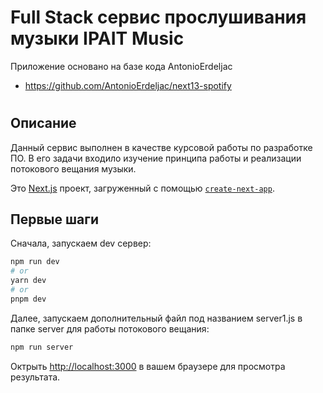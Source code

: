 # Full Stack сервис прослушивания музыки IPAIT Music
Приложение основано на базе кода AntonioErdeljac

- https://github.com/AntonioErdeljac/next13-spotify

#

## Описание
Данный сервис выполнен в качестве курсовой работы по разработке ПО. В его задачи входило изучение принципа работы и реализации потокового вещания музыки.

Это [Next.js](https://nextjs.org/) проект, загруженный с помощью [`create-next-app`](https://github.com/vercel/next.js/tree/canary/packages/create-next-app).

## Первые шаги

Сначала, запускаем dev сервер:

```bash
npm run dev
# or
yarn dev
# or
pnpm dev
```

Далее, запускаем дополнительный файл под названием server1.js в папке server для работы потокового вещания:
```bash
npm run server
```

Октрыть [http://localhost:3000](http://localhost:3000) в вашем браузере для просмотра результата.
